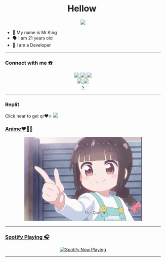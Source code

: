 <h1 align="center">Hellow <img src="https://user-images.githubusercontent.com/1303154/88677602-1635ba80-d120-11ea-84d8-d263ba5fc3c0.gif" width="40px" alt=""><br></h1>
<p align="center">
  <img src="https://telegra.ph/file/7b1404f0551cb7f2d079d.jpg" />
</p>

<p align="center">

- 👼 My name is Mr.King
- 🗣️ I am 21 years old 
- 🔭 I am a Developer

</p>

------
### Connect with me ☎️
<p align="center">
  <a href="https://instagram.com/king_dishuu?utm_medium=copy_link"><img src="https://img.shields.io/badge/Instagram-E4405F?style=for-the-badge&logo=instagram&logoColor=white"/> 
  <a href="https://wa.me/+94782390183"><img src="https://img.shields.io/badge/WhatsApp-25D366?style=for-the-badge&logo=whatsapp&logoColor=white" />
  <a href="https://youtube.com/channel/UCPW2S5FfjiG9XeDdPmcSj2Q"><img src="https://img.shields.io/badge/YouTube-Mr.King Modz-ff0000?style=for-the-badge&logo=youtube&logoColor=ff0000&link=https://youtube.com/channel/UCPW2S5FfjiG9XeDdPmcSj2Q" /><br>
  <a name=zeeoneofc&label=VIEWS&style=flat-square&color=orange" />
  <a href="https://github.com/Mrkingmodz"><img src="https://img.shields.io/badge/-GitHub-black?style=flat-square&logo=github" /> 
  <a href="https://youtube.com/channel/UCPW2S5FfjiG9XeDdPmcSj2Q"><img src="https://img.shields.io/youtube/channel/subscribers/UCdzWwbApjkyODby7_MoRYlA?style=social" /> <br>
 ></a>
</p>

------
### Replit
<p align="center">

  Click hear to get qr❤🔥
   <a href="https://replit.com/@Mrkingmodz/MrsQueen#.replit"><img src="https://img.shields.io/badge/-GitHub-black?style=flat-square&logo=github" /> 
  </p>
                                                           
### Anime❤🧸🤗
                                                          
<p align="center">
  <img src="https://github.com/Mrkingmodz/MrsQueen/blob/master/a1c52ecb-996b-41b6-bde5-e664b04f1f2a.gif" />
</p>

------

### Spotify Playing 🎧

<p align="center">
  <a href="https://open.spotify.com/track/0b11D9D0hMOYCIMN3OKreM" target="_blank"><img src="https://now-playing-on-spotify.vercel.app/api/spotify" alt="Spotify Now Playing" width="350"/></a>
</p>

------
